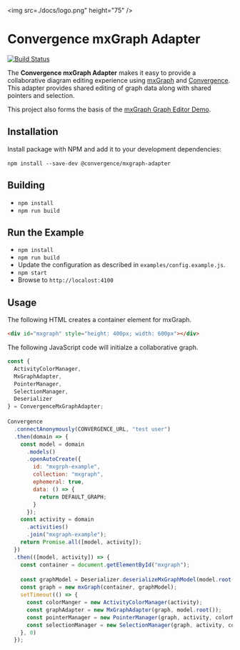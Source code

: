 <img src=./docs/logo.png" height="75" />

# Convergence mxGraph Adapter
[![Build Status](https://travis-ci.org/convergencelabs/mxgraph-adapter.svg?branch=master)](https://travis-ci.org/convergencelabs/mxgraph-adapter)

The **Convergence mxGraph Adapter** makes it easy to provide a collaborative diagram editing experience using [mxGraph](https://github.com/jgraph/mxgraph) and [Convergence](https://convergence.io). This adapter provides shared editing of graph data along with shared pointers and selection.

This project also forms the basis of the [mxGraph Graph Editor Demo](https://github.com/convergencelabs/mxgraph-demo).

## Installation

Install package with NPM and add it to your development dependencies:

```npm install --save-dev @convergence/mxgraph-adapter```

## Building

* `npm install`
* `npm run build`

## Run the Example

* `npm install`
* `npm run build`
* Update the configuration as described in `examples/config.example.js`.
* `npm start`
* Browse to `http://localost:4100`

## Usage

The following HTML creates a container element for mxGraph.

```html
<div id="mxgraph" style="height: 400px; width: 600px"></div>
```

The following JavaScript code will initialze a collaborative graph.

```JavaScript
const {
  ActivityColorManager,
  MxGraphAdapter,
  PointerManager,
  SelectionManager,
  Deserializer
} = ConvergenceMxGraphAdapter;

Convergence
  .connectAnonymously(CONVERGENCE_URL, "test user")
  .then(domain => {
    const model = domain
      .models()
      .openAutoCreate({
        id: "mxgrph-example",
        collection: "mxgraph",
        ephemeral: true,
        data: () => {
          return DEFAULT_GRAPH;
        }
      });
    const activity = domain
      .activities()
      .join("mxgraph-example");
    return Promise.all([model, activity]);
  })
  .then(([model, activity]) => {
    const container = document.getElementById("mxgraph");

    const graphModel = Deserializer.deserializeMxGraphModel(model.root().value());
    const graph = new mxGraph(container, graphModel);
    setTimeout(() => {
      const colorManger = new ActivityColorManager(activity);
      const graphAdapter = new MxGraphAdapter(graph, model.root());
      const pointerManager = new PointerManager(graph, activity, colorManger);
      const selectionManager = new SelectionManager(graph, activity, colorManger, graphAdapter);
    }, 0)
  });
```
